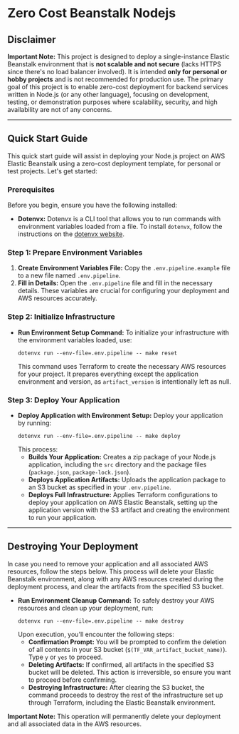 # Zero Cost Beanstalk Nodejs

## Disclaimer

**Important Note:** This project is designed to deploy a single-instance Elastic Beanstalk environment that is **not scalable and not secure** (lacks HTTPS since there's no load balancer involved). It is intended **only for personal or hobby projects** and is not recommended for production use. The primary goal of this project is to enable zero-cost deployment for backend services written in Node.js (or any other language), focusing on development, testing, or demonstration purposes where scalability, security, and high availability are not of any concerns.

---

## Quick Start Guide

This quick start guide will assist in deploying your Node.js project on AWS Elastic Beanstalk using a zero-cost deployment template, for personal or test projects. Let's get started:

### Prerequisites

Before you begin, ensure you have the following installed:

- **Dotenvx:** Dotenvx is a CLI tool that allows you to run commands with environment variables loaded from a file. To install `dotenvx`, follow the instructions on the [dotenvx website](https://dotenvx.com/).

### Step 1: Prepare Environment Variables

1. **Create Environment Variables File:** Copy the `.env.pipeline.example` file to a new file named `.env.pipeline`.
2. **Fill in Details:** Open the `.env.pipeline` file and fill in the necessary details. These variables are crucial for configuring your deployment and AWS resources accurately.

### Step 2: Initialize Infrastructure

- **Run Environment Setup Command:** To initialize your infrastructure with the environment variables loaded, use:
  ```
  dotenvx run --env-file=.env.pipeline -- make reset
  ```
  This command uses Terraform to create the necessary AWS resources for your project. It prepares everything except the application environment and version, as `artifact_version` is intentionally left as null.

### Step 3: Deploy Your Application

- **Deploy Application with Environment Setup:** Deploy your application by running:
  ```
  dotenvx run --env-file=.env.pipeline -- make deploy
  ```
  This process:
  - **Builds Your Application:** Creates a zip package of your Node.js application, including the `src` directory and the package files (`package.json`, `package-lock.json`).
  - **Deploys Application Artifacts:** Uploads the application package to an S3 bucket as specified in your `.env.pipeline`.
  - **Deploys Full Infrastructure:** Applies Terraform configurations to deploy your application on AWS Elastic Beanstalk, setting up the application version with the S3 artifact and creating the environment to run your application.

---

## Destroying Your Deployment

In case you need to remove your application and all associated AWS resources, follow the steps below. This process will delete your Elastic Beanstalk environment, along with any AWS resources created during the deployment process, and clear the artifacts from the specified S3 bucket.

- **Run Environment Cleanup Command:** To safely destroy your AWS resources and clean up your deployment, run:
  ```
  dotenvx run --env-file=.env.pipeline -- make destroy
  ```
  Upon execution, you'll encounter the following steps:
  - **Confirmation Prompt:** You will be prompted to confirm the deletion of all contents in your S3 bucket (`$(TF_VAR_artifact_bucket_name)`). Type `y` or `yes` to proceed.
  - **Deleting Artifacts:** If confirmed, all artifacts in the specified S3 bucket will be deleted. This action is irreversible, so ensure you want to proceed before confirming.
  - **Destroying Infrastructure:** After clearing the S3 bucket, the command proceeds to destroy the rest of the infrastructure set up through Terraform, including the Elastic Beanstalk environment.

**Important Note:** This operation will permanently delete your deployment and all associated data in the AWS resources.
